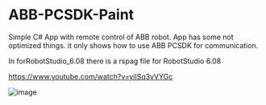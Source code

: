 # ABB-PCSDK-Paint

Simple C# App with remote control of ABB robot.
App has some not optimized things. it only shows how to use ABB PCSDK for communication.

In forRobotStudio_6.08 there is a rspag file for RobotStudio 6.08

https://www.youtube.com/watch?v=yiISq3vVYGc

![image](https://github.com/tltrus/ABB-PCSDK-Paint/assets/77125487/1a3c2acb-385e-454c-9f85-ae47a057d7a6)
